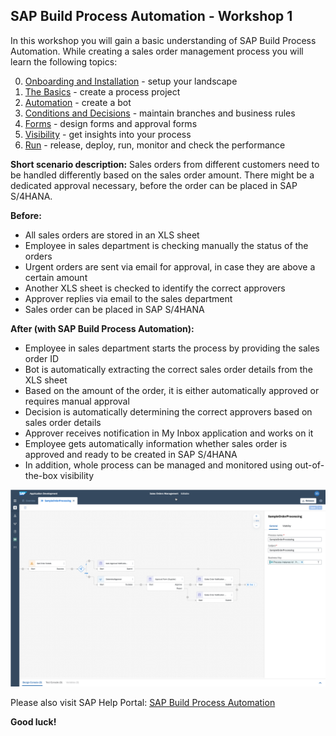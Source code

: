 ## SAP Build Process Automation - Workshop 1

In this workshop you will gain a basic understanding of SAP Build Process Automation.
While creating a sales order management process you will learn the following topics:

0. [Onboarding and Installation]() - setup your landscape
1. [The Basics]() - create a process project
2. [Automation]() - create a bot
3. [Conditions and Decisions]() - maintain branches and business rules
4. [Forms]() - design forms and approval forms
5. [Visibility]() - get insights into your process
6. [Run]() - release, deploy, run, monitor and check the performance

**Short scenario description:**
Sales orders from different customers need to be handled differently based on the sales order amount. There might be a dedicated approval necessary, before the order can be placed in SAP S/4HANA.

**Before:**
- All sales orders are stored in an XLS sheet
- Employee in sales department is checking manually the status of the orders
- Urgent orders are sent via email for approval, in case they are above a certain amount
- Another XLS sheet is checked to identify the correct approvers
- Approver replies via email to the sales department
- Sales order can be placed in SAP S/4HANA

**After (with SAP Build Process Automation):**
- Employee in sales department starts the process by providing the sales order ID
- Bot is automatically extracting the correct sales order details from the XLS sheet
- Based on the amount of the order, it is either automatically approved or requires manual approval
- Decision is automatically determining the correct approvers based on sales order details
- Approver receives notification in My Inbox application and works on it
- Employee gets automatically information whether sales order is approved and ready to be created in SAP S/4HANA
- In addition, whole process can be managed and monitored using out-of-the-box visibility

![](./SalesOrderManagement.png)

Please also visit SAP Help Portal: [SAP Build Process Automation](https://help.sap.com/viewer/a331c4ef0a9d48a89c779fd449c022e7/Cloud/en-US/c20b4e77201b4cde9ce4227e21850deb.html) 

**Good luck!**
